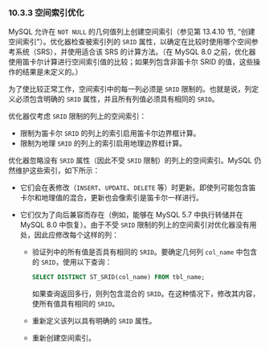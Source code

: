 ### 10.3.3 空间索引优化

MySQL 允许在 `NOT NULL` 的几何值列上创建空间索引（参见第 13.4.10 节, “创建空间索引”）。优化器检查被索引列的 `SRID` 属性，以确定在比较时使用哪个空间参考系统（SRS），并使用适合该 SRS 的计算方法。（在 MySQL 8.0 之前，优化器使用笛卡尔计算进行空间索引值的比较；如果列包含非笛卡尔 SRID 的值，这些操作的结果是未定义的。）

为了使比较正常工作，空间索引中的每一列必须是 `SRID` 限制的。也就是说，列定义必须包含明确的 `SRID` 属性，并且所有列值必须具有相同的 `SRID`。

优化器仅考虑 `SRID` 限制的列上的空间索引：

- 限制为笛卡尔 `SRID` 的列上的索引启用笛卡尔边界框计算。
- 限制为地理 `SRID` 的列上的索引启用地理边界框计算。

优化器忽略没有 `SRID` 属性（因此不受 `SRID` 限制）的列上的空间索引。MySQL 仍然维护这些索引，如下所示：

- 它们会在表修改（`INSERT`、`UPDATE`、`DELETE` 等）时更新。即使列可能包含笛卡尔和地理值的混合，更新也会像索引是笛卡尔一样进行。
- 它们仅为了向后兼容而存在（例如，能够在 MySQL 5.7 中执行转储并在 MySQL 8.0 中恢复）。由于不受 `SRID` 限制的列上的空间索引对优化器没有用处，因此应修改每个这样的列：

  - 验证列中的所有值是否具有相同的 `SRID`。要确定几何列 `col_name` 中包含的 `SRID`，使用以下查询：

     ```sql
     SELECT DISTINCT ST_SRID(col_name) FROM tbl_name;
     ```

     如果查询返回多行，则列包含混合的 `SRID`。在这种情况下，修改其内容，使所有值具有相同的 `SRID`。

  - 重新定义该列以具有明确的 `SRID` 属性。

  - 重新创建空间索引。